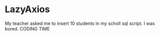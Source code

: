 # LazyAxios
My teacher asked me to insert 10 students in my scholl sql script. I was bored. CODING TIME
